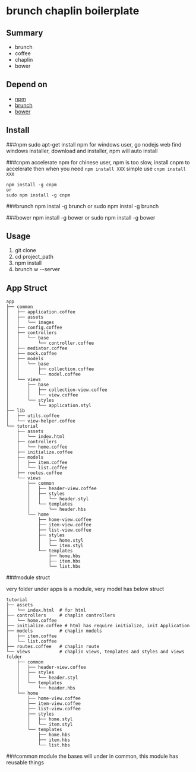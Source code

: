 brunch chaplin boilerplate
===

Summary
---

* brunch
* coffee
* chaplin
* bower

Depend on
---
* [npm](https://www.npmjs.org/)
* [brunch](http://brunch.io/)
* [bower](http://bower.io/)

Install
---

###npm
    sudo apt-get install npm
    for windows user, go nodejs web find windows installer, download and
    installer, npm will auto install

###cnpm
    accelerate npm
        for chinese user, npm is too slow, install cnpm to accelerate
        then when you need `npm install XXX` simple use `cnpm install XXX`

    npm install -g cnpm
    or
    sudo npm install -g cnpm

###brunch
    npm instal -g brunch
    or
    sudo npm instal -g brunch

###bower
    npm install -g bower
    or
    sudo npm install -g bower


Usage
---
1. git clone
2. cd project_path
3. npm install
4. brunch w --server

App Struct
---
    app
    ├── common
    │   ├── application.coffee
    │   ├── assets
    │   │   └── images
    │   ├── config.coffee
    │   ├── controllers
    │   │   └── base
    │   │       └── controller.coffee
    │   ├── mediator.coffee
    │   ├── mock.coffee
    │   ├── models
    │   │   └── base
    │   │       ├── collection.coffee
    │   │       └── model.coffee
    │   └── views
    │       ├── base
    │       │   ├── collection-view.coffee
    │       │   └── view.coffee
    │       └── styles
    │           └── application.styl
    ├── lib
    │   ├── utils.coffee
    │   └── view-helper.coffee
    └── tutorial
        ├── assets
        │   └── index.html
        ├── controllers
        │   └── home.coffee
        ├── initialize.coffee
        ├── models
        │   ├── item.coffee
        │   └── list.coffee
        ├── routes.coffee
        └── views
            ├── common
            │   ├── header-view.coffee
            │   ├── styles
            │   │   └── header.styl
            │   └── templates
            │       └── header.hbs
            └── home
                ├── home-view.coffee
                ├── item-view.coffee
                ├── list-view.coffee
                ├── styles
                │   ├── home.styl
                │   └── item.styl
                └── templates
                    ├── home.hbs
                    ├── item.hbs
                    └── list.hbs

###module struct

very folder under apps is a module, very model has below struct

    tutorial
    ├── assets
    │   └── index.html  # for html
    ├── controllers     # chaplin controllers
    │   └── home.coffee
    ├── initialize.coffee # html has require initialize, init Application
    ├── models          # chaplin models
    │   ├── item.coffee
    │   └── list.coffee
    ├── routes.coffee   # chaplin route
    └── views           # chaplin views, templates and styles and views folder
        ├── common
        │   ├── header-view.coffee
        │   ├── styles
        │   │   └── header.styl
        │   └── templates
        │       └── header.hbs
        └── home
            ├── home-view.coffee
            ├── item-view.coffee
            ├── list-view.coffee
            ├── styles
            │   ├── home.styl
            │   └── item.styl
            └── templates
                ├── home.hbs
                ├── item.hbs
                └── list.hbs
###common module
the bases will under in common, this module has reusable things
